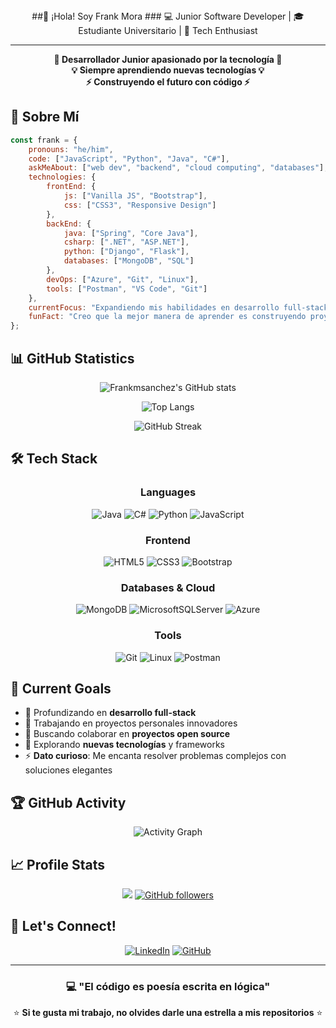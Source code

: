 <div align="center">
##👋 ¡Hola! Soy Frank Mora
### 💻 Junior Software Developer | 🎓 Estudiante Universitario | 🚀 Tech Enthusiast

---

**🚀 Desarrollador Junior apasionado por la tecnología 🚀**  
**💡 Siempre aprendiendo nuevas tecnologías 💡**  
**⚡ Construyendo el futuro con código ⚡**

</div>

## 🚀 Sobre Mí

```javascript
const frank = {
    pronouns: "he/him",
    code: ["JavaScript", "Python", "Java", "C#"],
    askMeAbout: ["web dev", "backend", "cloud computing", "databases"],
    technologies: {
        frontEnd: {
            js: ["Vanilla JS", "Bootstrap"],
            css: ["CSS3", "Responsive Design"]
        },
        backEnd: {
            java: ["Spring", "Core Java"],
            csharp: [".NET", "ASP.NET"],
            python: ["Django", "Flask"],
            databases: ["MongoDB", "SQL"]
        },
        devOps: ["Azure", "Git", "Linux"],
        tools: ["Postman", "VS Code", "Git"]
    },
    currentFocus: "Expandiendo mis habilidades en desarrollo full-stack",
    funFact: "Creo que la mejor manera de aprender es construyendo proyectos"
};
```

## 📊 GitHub Statistics

<div align="center">

![Frankmsanchez's GitHub stats](https://github-readme-stats.vercel.app/api?username=Frankmsanchez&show_icons=true&theme=radical&count_private=true)

![Top Langs](https://github-readme-stats.vercel.app/api/top-langs/?username=Frankmsanchez&layout=compact&theme=radical)

![GitHub Streak](https://streak-stats.demolab.com/?user=Frankmsanchez&theme=radical)

</div>

## 🛠️ Tech Stack

<div align="center">

### Languages
![Java](https://img.shields.io/badge/java-%23ED8B00.svg?style=for-the-badge&logo=openjdk&logoColor=white) 
![C#](https://img.shields.io/badge/c%23-%23239120.svg?style=for-the-badge&logo=c-sharp&logoColor=white) 
![Python](https://img.shields.io/badge/python-3670A0?style=for-the-badge&logo=python&logoColor=ffdd54) 
![JavaScript](https://img.shields.io/badge/javascript-%23323330.svg?style=for-the-badge&logo=javascript&logoColor=%23F7DF1E)

### Frontend
![HTML5](https://img.shields.io/badge/html5-%23E34F26.svg?style=for-the-badge&logo=html5&logoColor=white) 
![CSS3](https://img.shields.io/badge/css3-%231572B6.svg?style=for-the-badge&logo=css3&logoColor=white) 
![Bootstrap](https://img.shields.io/badge/bootstrap-%238511FA.svg?style=for-the-badge&logo=bootstrap&logoColor=white)

### Databases & Cloud
![MongoDB](https://img.shields.io/badge/MongoDB-%234ea94b.svg?style=for-the-badge&logo=mongodb&logoColor=white) 
![MicrosoftSQLServer](https://img.shields.io/badge/Microsoft%20SQL%20Sever-CC2927?style=for-the-badge&logo=microsoft%20sql%20server&logoColor=white) 
![Azure](https://img.shields.io/badge/azure-%230072C6.svg?style=for-the-badge&logo=microsoftazure&logoColor=white)

### Tools
![Git](https://img.shields.io/badge/git-%23F05033.svg?style=for-the-badge&logo=git&logoColor=white) 
![Linux](https://img.shields.io/badge/Linux-FCC624?style=for-the-badge&logo=linux&logoColor=black) 
![Postman](https://img.shields.io/badge/Postman-FF6C37?style=for-the-badge&logo=postman&logoColor=white)

</div>

## 🎯 Current Goals

- 🌱 Profundizando en **desarrollo full-stack**
- 🔭 Trabajando en proyectos personales innovadores
- 👯 Buscando colaborar en **proyectos open source**
- 🤔 Explorando **nuevas tecnologías** y frameworks
- ⚡ **Dato curioso**: Me encanta resolver problemas complejos con soluciones elegantes

## 🏆 GitHub Activity

<div align="center">

![Activity Graph](https://github-readme-activity-graph.vercel.app/graph?username=Frankmsanchez&bg_color=0D1117&color=FF6B6B&line=4ECDC4&point=45B7D1&area=true&hide_border=true)

</div>

## 📈 Profile Stats

<div align="center">

![](https://komarev.com/ghpvc/?username=Frankmsanchez&color=red&style=flat)
[![GitHub followers](https://img.shields.io/github/followers/Frankmsanchez?style=social)](https://github.com/Frankmsanchez)

</div>

## 🤝 Let's Connect!

<div align="center">
  
[![LinkedIn](https://img.shields.io/badge/LinkedIn-%230077B5.svg?style=for-the-badge&logo=linkedin&logoColor=white)](https://www.linkedin.com/in/frank-mora-sanchez-264b94217)
[![GitHub](https://img.shields.io/badge/GitHub-%23121011.svg?style=for-the-badge&logo=github&logoColor=white)](https://github.com/Frankmsanchez)

</div>

---

<div align="center">
  
### 💻 "El código es poesía escrita en lógica"

⭐ **Si te gusta mi trabajo, no olvides darle una estrella a mis repositorios** ⭐

</div>
